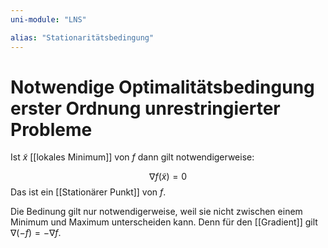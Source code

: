 ```yaml
---
uni-module: "LNS"

alias: "Stationaritätsbedingung"
---
```


# Notwendige Optimalitätsbedingung erster Ordnung unrestringierter Probleme

Ist $\widetilde{x}$ [[lokales Minimum]] von $f$ dann gilt notwendigerweise:

$$\nabla f(\widetilde{x})=0$$
Das ist ein [[Stationärer Punkt]] von $f$.

Die Bedinung gilt nur notwendigerweise, weil sie nicht zwischen einem Minimum und Maximum unterscheiden kann. Denn für den [[Gradient]] gilt $\nabla(-f)=-\nabla f$.
